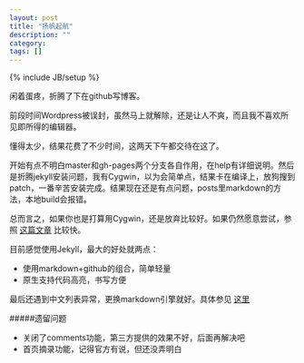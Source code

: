 ```yaml
---
layout: post
title: "扬帆起航"
description: ""
category: 
tags: []
---
```

{% include JB/setup %}

闲着蛋疼，折腾了下在github写博客。

前段时间Wordpress被误封，虽然马上就解除，还是让人不爽，而且我不喜欢所见即所得的编辑器。

懂得太少，结果花费了不少时间，这两天下午都交待在这了。

开始有点不明白master和gh-pages两个分支各自作用，在help有详细说明。然后是折腾jekyll安装问题，我有Cygwin，以为会简单点，结果卡在编译上，放狗搜到patch，一番辛苦安装完成。结果现在还是有点问题，posts里markdown的方法，本地build会报错。

总而言之，如果你也是打算用Cygwin，还是放弃比较好。如果仍然愿意尝试，参照 [这篇文章](http://matt.scharley.me/2012/03/10/windows-cygwin-and-jekyll.html) 比较快。

目前感觉使用Jekyll，最大的好处就两点：

+ 使用markdown+github的组合，简单轻量
+ 原生支持代码高亮，书写方便 

最后还遇到中文列表异常，更换markdown引擎就好。具体参见 [这里](http://zzzely.com/blog/2012/11/14/build-blog-with-jekyll-bootstrap/)

#####遗留问题
+ 关闭了comments功能，第三方提供的效果不好，后面再解决吧
+ 首页摘录功能，记得官方有说，但还没弄明白
